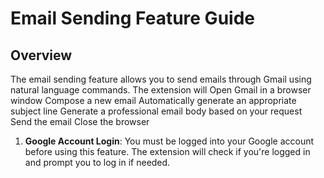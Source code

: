 # Email Sending Feature Guide

## Overview

The email sending feature allows you to send emails through Gmail using natural language commands. The extension will 
Open Gmail in a browser window
Compose a new email
Automatically generate an appropriate subject line
Generate a professional email body based on your request
Send the email
Close the browser


1. **Google Account Login**: You must be logged into your Google account before using this feature. The extension will check if you're logged in and prompt you to log in if needed.

